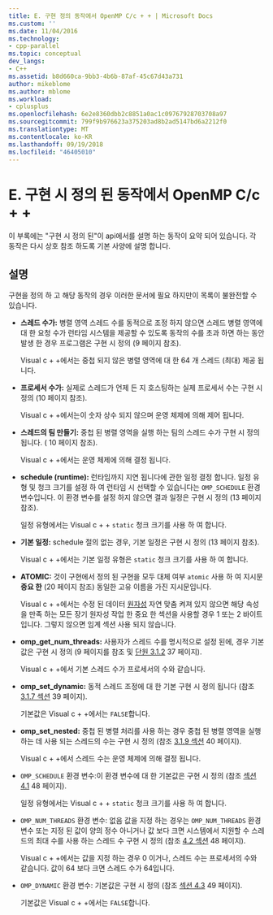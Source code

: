 ```yaml
---
title: E. 구현 정의 동작에서 OpenMP C/c + + | Microsoft Docs
ms.custom: ''
ms.date: 11/04/2016
ms.technology:
- cpp-parallel
ms.topic: conceptual
dev_langs:
- C++
ms.assetid: b8d660ca-9bb3-4b6b-87af-45c67d43a731
author: mikeblome
ms.author: mblome
ms.workload:
- cplusplus
ms.openlocfilehash: 6e2e8360dbb2c8851a0ac1c09767928703708a97
ms.sourcegitcommit: 799f9b976623a375203ad8b2ad5147bd6a2212f0
ms.translationtype: MT
ms.contentlocale: ko-KR
ms.lasthandoff: 09/19/2018
ms.locfileid: "46405010"
---
```

# <a name="e-implementation-defined-behaviors-in-openmp-cc"></a>E. 구현 시 정의 된 동작에서 OpenMP C/c + +

이 부록에는 "구현 시 정의 된"이 api에서를 설명 하는 동작이 요약 되어 있습니다.  각 동작은 다시 상호 참조 하도록 기본 사양에 설명 합니다.

## <a name="remarks"></a>설명

구현을 정의 하 고 해당 동작의 경우 이러한 문서에 필요 하지만이 목록이 불완전할 수 있습니다.

- **스레드 수가:** 병렬 영역 스레드 수를 동적으로 조정 하지 않으면 스레드 병렬 영역에 대 한 요청 수가 런타임 시스템을 제공할 수 있도록 동작의 수를 초과 하면 하는 동안 발생 한 경우 프로그램은 구현 시 정의 (9 페이지 참조).

     Visual c + +에서는 중첩 되지 않은 병렬 영역에 대 한 64 개 스레드 (최대) 제공 됩니다.

- **프로세서 수가:** 실제로 스레드가 언제 든 지 호스팅하는 실제 프로세서 수는 구현 시 정의 (10 페이지 참조).

     Visual c + +에서는이 숫자 상수 되지 않으며 운영 체제에 의해 제어 됩니다.

- **스레드의 팀 만들기:** 중첩 된 병렬 영역을 실행 하는 팀의 스레드 수가 구현 시 정의 됩니다. ( 10 페이지 참조).

     Visual c + +에서는 운영 체제에 의해 결정 됩니다.

- **schedule (runtime):** 런타임까지 지연 됩니다에 관한 일정 결정 합니다. 일정 유형 및 청크 크기를 설정 하 여 런타임 시 선택할 수 있습니다는 `OMP_SCHEDULE` 환경 변수입니다. 이 환경 변수를 설정 하지 않으면 결과 일정은 구현 시 정의 (13 페이지 참조).

     일정 유형에서는 Visual c + + `static` 청크 크기를 사용 하 여 합니다.

- **기본 일정:** schedule 절의 없는 경우, 기본 일정은 구현 시 정의 (13 페이지 참조).

     Visual c + +에서는 기본 일정 유형은 `static` 청크 크기를 사용 하 여 합니다.

- **ATOMIC:** 것이 구현에서 정의 된 구현을 모두 대체 여부 `atomic` 사용 하 여 지시문 **중요 한** (20 페이지 참조) 동일한 고유 이름을 가진 지시문입니다.

     Visual c + +에서는 수정 된 데이터 [원자성](../../parallel/openmp/reference/atomic.md) 자연 맞춤 켜져 있지 않으면 해당 속성을 만족 하는 모든 장기 원자성 작업 한 중요 한 섹션을 사용할 경우 1 또는 2 바이트입니다. 그렇지 않으면 임계 섹션 사용 되지 않습니다.

- **omp_get_num_threads:** 사용자가 스레드 수를 명시적으로 설정 된에, 경우 기본값은 구현 시 정의 (9 페이지를 참조 및 [단원 3.1.2](../../parallel/openmp/3-1-2-omp-get-num-threads-function.md) 37 페이지).

     Visual c + +에서 기본 스레드 수가 프로세서의 수와 같습니다.

- **omp_set_dynamic:** 동적 스레드 조정에 대 한 기본 구현 시 정의 됩니다 (참조 [3.1.7 섹션](../../parallel/openmp/3-1-7-omp-set-dynamic-function.md) 39 페이지).

     기본값은 Visual c + +에서는 `FALSE`합니다.

- **omp_set_nested:** 중첩 된 병렬 처리를 사용 하는 경우 중첩 된 병렬 영역을 실행 하는 데 사용 되는 스레드의 수는 구현 시 정의 (참조 [3.1.9 섹션](../../parallel/openmp/3-1-9-omp-set-nested-function.md) 40 페이지).

     Visual c + +에서 스레드 수는 운영 체제에 의해 결정 됩니다.

- `OMP_SCHEDULE` 환경 변수:이 환경 변수에 대 한 기본값은 구현 시 정의 (참조 [섹션 4.1](../../parallel/openmp/4-1-omp-schedule.md) 48 페이지).

     일정 유형에서는 Visual c + + `static` 청크 크기를 사용 하 여 합니다.

- `OMP_NUM_THREADS` 환경 변수: 없음 값을 지정 하는 경우는 `OMP_NUM_THREADS` 환경 변수 또는 지정 된 값이 양의 정수 아니거나 값 보다 크면 시스템에서 지원할 수 스레드의 최대 수를 사용 하는 스레드 수 구현 시 정의 (참조 [4.2 섹션](../../parallel/openmp/4-2-omp-num-threads.md) 48 페이지).

     Visual c + +에서는 값을 지정 하는 경우 0 이거나, 스레드 수는 프로세서의 수와 같습니다.  값이 64 보다 크면 스레드 수가 64입니다.

- `OMP_DYNAMIC` 환경 변수: 기본값은 구현 시 정의 (참조 [섹션 4.3](../../parallel/openmp/4-3-omp-dynamic.md) 49 페이지).

     기본값은 Visual c + +에서는 `FALSE`합니다.